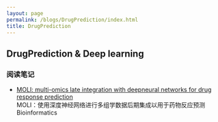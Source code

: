 ```yaml
---
layout: page
permalink: /blogs/DrugPrediction/index.html
title: DrugPrediction
---
```


## DrugPrediction & Deep learning

### 阅读笔记

- [MOLI: multi-omics late integration with deepneural networks for drug response prediction](https://Lilian-tju.github.io/blogs/reports/20220311-多组学数据-用于癌症研究的联合多组学降维方法的基准.pdf20220217-多组学数据深度神经网络药物预测.pdf)<br>MOLI：使用深度神经网络进行多组学数据后期集成以用于药物反应预测<br>Bioinformatics
